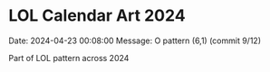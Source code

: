 # LOL Calendar Art 2024

Date: 2024-04-23 00:08:00
Message: O pattern (6,1) (commit 9/12)

Part of LOL pattern across 2024
